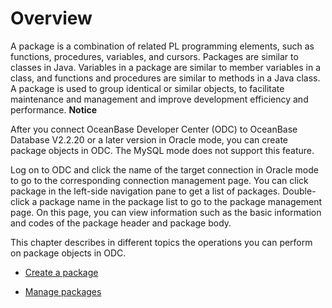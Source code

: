 Overview 
=============================

A package is a combination of related PL programming elements, such as functions, procedures, variables, and cursors. Packages are similar to classes in Java. Variables in a package are similar to member variables in a class, and functions and procedures are similar to methods in a Java class. A package is used to group identical or similar objects, to facilitate maintenance and management and improve development efficiency and performance. 
**Notice**



After you connect OceanBase Developer Center (ODC) to OceanBase Database V2.2.20 or a later version in Oracle mode, you can create package objects in ODC. The MySQL mode does not support this feature.

Log on to ODC and click the name of the target connection in Oracle mode to go to the corresponding connection management page. You can click package in the left-side navigation pane to get a list of packages. Double-click a package name in the package list to go to the package management page. On this page, you can view information such as the basic information and codes of the package header and package body. 

This chapter describes in different topics the operations you can perform on package objects in ODC.

* [Create a package](../600.web-odc-package-objects/200.web-odc-create-a-program-package.md)

  

* [Manage packages](../600.web-odc-package-objects/300.web-odc-manage-program-packages.md)

  



